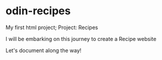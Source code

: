 # odin-recipes
My first html project; Project: Recipes
<p>I will be embarking on this journey to create a Recipe website</p>
Let's document along the way!